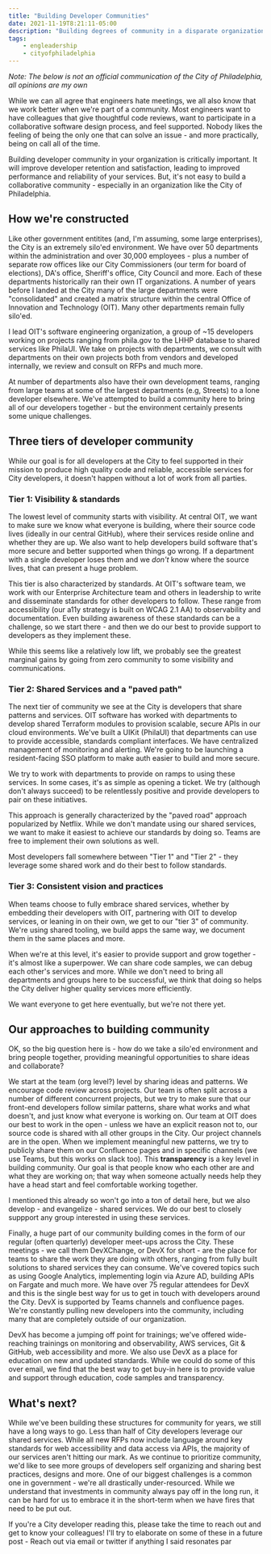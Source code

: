 ```yaml
---
title: "Building Developer Communities"
date: 2021-11-19T8:21:11-05:00
description: "Building degrees of community in a disparate organization"
tags: 
    - engleadership
    - cityofphiladelphia
---
```

*Note: The below is not an official communication of the City of Philadelphia, all opinions are my own*

While we can all agree that engineers hate meetings, we all also know that we work better when we're part of a community. Most engineers want to have colleagues that give thoughtful code reviews, want to participate in a collaborative software design process, and feel supported. Nobody likes the feeling of being the only one that can solve an issue - and more practically, being on call all of the time. 

Building developer community in your organization is critically important. It will improve developer retention and satisfaction, leading to improved performance and reliability of your services. But, it's not easy to build a collaborative community - especially in an organization like the City of Philadelphia.

## How we're constructed

Like other government entitites (and, I'm assuming, some large enterprises), the City is an extremely silo'ed environment. We have over 50 departments within the administration and over 30,000 employees - plus a number of separate row offices like our City Commissioners (our term for board of elections), DA's office, Sheriff's office, City Council and more. Each of these departments historically ran their own IT organizations. A number of years before I landed at the City many of the large departments were "consolidated" and created a matrix structure within the central Office of Innovation and Technology (OIT). Many other departments remain fully silo'ed. 

I lead OIT's software engineering organization, a group of ~15 developers working on projects ranging from phila.gov to the LHHP database to shared services like PhilaUI. We take on projects with departments, we consult with departments on their own projects both from vendors and developed internally, we review and consult on RFPs and much more. 

At number of departments also have their own development teams, ranging from large teams at some of the largest departments (e.g, Streets) to a lone developer elsewhere. We've attempted to build a community here to bring all of our developers together - but the environment certainly presents some unique challenges. 


## Three tiers of developer community

While our goal is for all developers at the City to feel supported in their mission to produce high quality code and reliable, accessible services for City developers, it doesn't happen without a lot of work from all parties.

### Tier 1: Visibility & standards
The lowest level of community starts with visibility. At central OIT, we want to make sure we know what everyone is building, where their source code lives (ideally in our central GitHub), where their services reside online and whether they are up. We also want to help developers build software that's more secure and better supported when things go wrong. If a department with a single developer loses them and we *don't* know where the source lives, that can present a huge problem. 

This tier is also characterized by standards. At OIT's software team, we work with our Enterprise Architecture team and others in leadership to write and disseminate standards for other developers to follow. These range from accessibility (our a11y strategy is built on WCAG 2.1 AA) to observability and documentation. Even building awareness of these standards can be a challenge, so we start there - and then we do our best to provide support to developers as they implement these. 

While this seems like a relatively low lift, we probably see the greatest marginal gains by going from zero community to some visibility and communications. 

### Tier 2: Shared Services and a "paved path"
The next tier of community we see at the City is developers that share patterns and services. OIT software has worked with departments to develop shared Terraform modules to provision scalable, secure APIs in our cloud environments. We've built a UIKit (PhilaUI) that departments can use to provide accessible, standards compliant interfaces. We have centralized management of monitoring and alerting. We're going to be launching a resident-facing SSO platform to make auth easier to build and more secure.

We try to work with departments to provide on ramps to using these services. In some cases, it's as simple as opening a ticket. We try (although don't always succeed) to be relentlessly positive and provide developers to pair on these initiatives. 

This approach is generally characterized by the "paved road" approach popularized by Netflix. While we don't mandate using our shared services, we want to make it easiest to achieve our standards by doing so. Teams are free to implement their own solutions as well. 

Most developers fall somewhere between "Tier 1" and "Tier 2" - they leverage some shared work and do their best to follow standards. 

### Tier 3: Consistent vision and practices
When teams choose to fully embrace shared services, whether by embedding their developers with OIT, partnering with OIT to develop services, or leaning in on their own, we get to our "tier 3" of community. We're using shared tooling, we build apps the same way, we document them in the same places and more. 

When we're at this level, it's easier to provide support and grow together - it's almost like a superpower. We can share code samples, we can debug each other's services and more. While we don't need to bring all departments and groups here to be successful, we think that doing so helps the City deliver higher quality services more efficiently. 

We want everyone to get here eventually, but we're not there yet.

## Our approaches to building community
OK, so the big question here is - how do we take a silo'ed environment and bring people together, providing meaningful opportunities to share ideas and collaborate? 

We start at the team (org level?) level by sharing ideas and patterns. We encourage code review across projects. Our team is often split across a number of different concurrent projects, but we try to make sure that our front-end developers follow similar patterns, share what works and what doesn't, and just know what everyone is working on. Our team at OIT does our best to work in the open - unless we have an explicit reason not to, our source code is shared with all other groups in the City. Our project channels are in the open. When we implement meaningful new patterns, we try to publicly share them on our Confluence pages and in specific channels (we use Teams, but this works on slack too). This **transparency** is a key level in building community. Our goal is that people know who each other are and what they are working on; that way when someone actually needs help they have a head start and feel comfortable working together. 

I mentioned this already so won't go into a ton of detail here, but we also develop - and evangelize - shared services. We do our best to closely suppport any group interested in using these services. 

Finally, a huge part of our community building comes in the form of our regular (often quarterly) developer meet-ups across the City. These meetings - we call them DevXChange, or DevX for short - are the place for teams to share the work they are doing with others, ranging from fully built solutions to shared services they can consume. We've covered topics such as using Google Analytics, implementing login via Azure AD, building APIs on Fargate and much more. We have over 75 regular attendees for DevX and this is the single best way for us to get in touch with developers around the City. DevX is supported by Teams channels and confluence pages. We're constantly pulling new developers into the community, including many that are completely outside of our organization. 

DevX has become a jumping off point for trainings; we've offered wide-reaching trainings on monitoring and observability, AWS services, Git & GitHub, web accessibility and more. We also use DevX as a place for education on new and updated standards. While we could do some of this over email, we find that the best way to get buy-in here is to provide value and support through education, code samples and transparency. 

## What's next?
While we've been building these structures for community for years, we still have a long ways to go. Less than half of City developers leverage our shared services. While all new RFPs now include language around key standards for web accessibility and data access via APIs, the majority of our services aren't hitting our mark. As we continue to prioritize community, we'd like to see more groups of developers self organizing and sharing best practices, designs and more. One of our biggest challenges is a common one in government - we're all drastically under-resourced. While we understand that investments in community always pay off in the long run, it can be hard for us to embrace it in the short-term when we have fires that need to be put out. 

If you're a City developer reading this, please take the time to reach out and get to know your colleagues! I'll try to elaborate on some of these in a future post - Reach out via email or twitter if anything I said resonates par